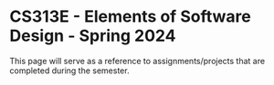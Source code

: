 # **CS313E - Elements of Software Design - Spring 2024**

This page will serve as a reference to assignments/projects that are completed during the semester.
